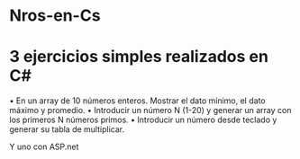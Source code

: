 # Nros-en-Cs

# 3 ejercicios simples realizados en C#

•	En un array de 10 números enteros. Mostrar el dato mínimo, el dato máximo y promedio.
•	Introducir un número N (1-20) y generar un array con los primeros N números primos.
•	Introducir un número desde teclado y generar su tabla de multiplicar.

Y uno con ASP.net
